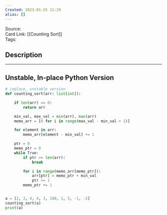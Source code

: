 ```yaml
---
Created: 2023-01-25 11:29
alias: []
---
```


Source:  
Card Link: [[Counting Sort]]  
Tags:

## Description
---

## Unstable, In-place Python Version

```python
# inplace, unstable version
def counting_sort(arr: list[int]):

	if len(arr) == 0:
		return arr

	min_val, max_val = min(arr), max(arr)
	memo_arr = [0 for i in range(max_val - min_val + 1)]

	for element in arr:
		memo_arr[element - min_val] += 1

	ptr = 0
	memo_ptr = 0
	while True:
		if ptr >= len(arr):
			break

		for i in range(memo_arr[memo_ptr]):
			arr[ptr] = memo_ptr + min_val
			ptr += 1
		memo_ptr += 1		


a = [2, 3, 4, 4, 3, 100, 1, 5, -1, -2]
counting_sort(a)
print(a)

```